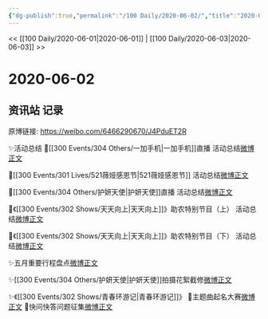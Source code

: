 ```yaml
---
{"dg-publish":true,"permalink":"/100 Daily/2020-06-02/","title":"2020-06-02","created":"2023-04-05T16:45:25.960+08:00","updated":"2023-04-05T16:46:31.325+08:00"}
---
```



<< [[100 Daily/2020-06-01\|2020-06-01]] | [[100 Daily/2020-06-03\|2020-06-03]] >>

# 2020-06-02

## 资讯站 记录

原博链接: https://weibo.com/6466290670/J4PduET2R

✨活动总结
🎵[[300 Events/304 Others/一加手机\|一加手机]]直播 活动总结[微博正文](https://m.weibo.cn/6466290670/4511294314651324)

🎵[[300 Events/301 Lives/521薇娅感恩节\|521薇娅感恩节]] 活动总结[微博正文](https://m.weibo.cn/6466290670/4511301894539839)

🎵[[300 Events/304 Others/护妍天使\|护妍天使]]直播 活动总结[微博正文](https://m.weibo.cn/6466290670/4511308190813668)

🎵《[[300 Events/302 Shows/天天向上\|天天向上]]》助农特别节目（上） 活动总结[微博正文](https://m.weibo.cn/6466290670/4511375504215931)

🎵《[[300 Events/302 Shows/天天向上\|天天向上]]》助农特别节目（下） 活动总结[微博正文](https://m.weibo.cn/6466290670/4511376007656692)

✨五月重要行程盘点[微博正文](https://m.weibo.cn/6466290670/4511452297805735)

✨[[300 Events/304 Others/护妍天使\|护妍天使]]拍摄花絮截修[微博正文](https://m.weibo.cn/6466290670/4511383951349100)

✨《[[300 Events/302 Shows/青春环游记\|青春环游记]]》
🎵主题曲起名大赛[微博正文](https://m.weibo.cn/6466290670/4511351097054820)
🎵快问快答问题征集[微博正文](https://m.weibo.cn/6466290670/4511445478097020)
